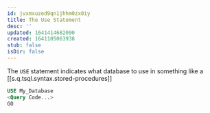 ```yaml
---
id: jvxmxuzed9qn1jhhm0zx0iy
title: The Use Statement
desc: ''
updated: 1641414682090
created: 1641105063938
stub: false
isDir: false
---
```



The `USE` statement indicates what database to use in something like a [[s.q.tsql.syntax.stored-procedures]]

```sql
USE My_Database
<Query Code...>
GO
```
